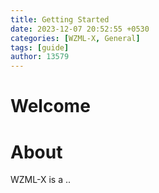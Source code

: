 ```yaml
---
title: Getting Started
date: 2023-12-07 20:52:55 +0530
categories: [WZML-X, General]
tags: [guide]
author: 13579
---
```


# Welcome

# About
WZML-X is a ..
